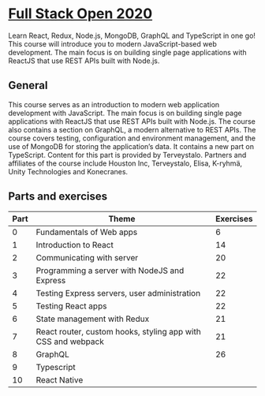 # [Full Stack Open 2020](https://fullstackopen.com/en/about)

Learn React, Redux, Node.js, MongoDB, GraphQL and TypeScript in one go! This course will introduce you to modern JavaScript-based web development. The main focus is on building single page applications with ReactJS that use REST APIs built with Node.js.

## General

This course serves as an introduction to modern web application development with JavaScript. The main focus is on building single page applications with ReactJS that use REST APIs built with Node.js. The course also contains a section on GraphQL, a modern alternative to REST APIs.
The course covers testing, configuration and environment management, and the use of MongoDB for storing the application’s data. It contains a new part on TypeScript. Content for this part is provided by Terveystalo.
Partners and affiliates of the course include Houston Inc, Terveystalo, Elisa, K-ryhmä, Unity Technologies and Konecranes.

## Parts and exercises

| Part | Theme                                                        | Exercises |
| ---- | ------------------------------------------------------------ | --------- |
| 0    | Fundamentals of Web apps                                     | 6         |
| 1    | Introduction to React                                        | 14        |
| 2    | Communicating with server                                    | 20        |
| 3    | Programming a server with NodeJS and Express                 | 22        |
| 4    | Testing Express servers, user administration                 | 22        |
| 5    | Testing React apps                                           | 22        |
| 6    | State management with Redux                                  | 21        |
| 7    | React router, custom hooks, styling app with CSS and webpack | 21        |
| 8    | GraphQL                                                      | 26        |
| 9    | Typescript                                                   |           |
| 10   | React Native                                                 |           |
